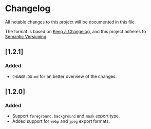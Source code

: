 # Changelog

All notable changes to this project will be documented in this file.

The format is based on [Keep a Changelog](https://keepachangelog.com/en/1.0.0/), and this project adheres to [Semantic Versioning](https://semver.org/spec/v2.0.0.html).

## [1.2.1]

### Added

- `CHANGELOG.md` for an better overview of the changes.

## [1.2.0]

### Added

- Support `foreground`, `background` and `mask` export type.
- Added support for `webp` and `jpeg` export formats.
